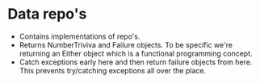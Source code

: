 # Data repo's

- Contains implementations of repo's.
- Returns NumberTriviva and Failure objects. To be specific we're returning an Either object which is a functional programming concept.
- Catch exceptions early here and then return failure objects from here. This prevents try/catching exceptions all over the place.
